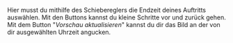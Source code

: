 Hier musst du mithilfe des Schiebereglers die Endzeit deines Auftritts auswählen. Mit den Buttons kannst du kleine Schritte vor und zurück gehen. Mit dem Button "_Vorschau aktualisieren_" kannst du dir das Bild an der von dir ausgewählten Uhrzeit angucken.